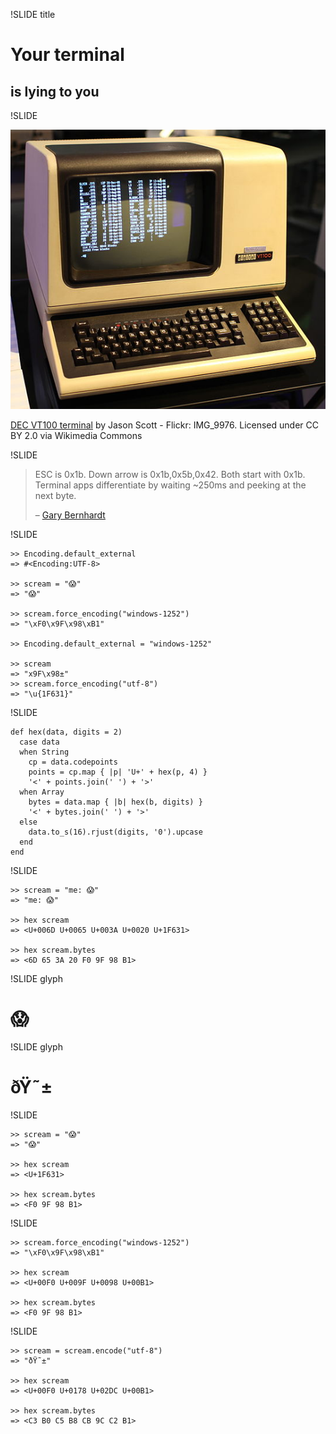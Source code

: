 !SLIDE title
# Your terminal
## is lying to you


!SLIDE

![](vt100.jpg)

[DEC VT100
terminal](http://commons.wikimedia.org/wiki/File:DEC_VT100_terminal.jpg#mediaviewer/File:DEC_VT100_terminal.jpg)
by Jason Scott - Flickr: IMG_9976. Licensed under CC BY 2.0 via Wikimedia
Commons


!SLIDE

> ESC is 0x1b. Down arrow is 0x1b,0x5b,0x42. Both start with 0x1b. Terminal apps
> differentiate by waiting ~250ms and peeking at the next byte.
>
> – [Gary Bernhardt](https://twitter.com/garybernhardt/status/554783868352335873)


!SLIDE

```
>> Encoding.default_external
=> #<Encoding:UTF-8>

>> scream = "😱"
=> "😱"

>> scream.force_encoding("windows-1252")
=> "\xF0\x9F\x98\xB1"

>> Encoding.default_external = "windows-1252"

>> scream
=> "x9F\x98±"
>> scream.force_encoding("utf-8")
=> "\u{1F631}"
```


!SLIDE

```
def hex(data, digits = 2)
  case data
  when String
    cp = data.codepoints
    points = cp.map { |p| 'U+' + hex(p, 4) }
    '<' + points.join(' ') + '>'
  when Array
    bytes = data.map { |b| hex(b, digits) }
    '<' + bytes.join(' ') + '>'
  else
    data.to_s(16).rjust(digits, '0').upcase
  end
end
```


!SLIDE

```
>> scream = "me: 😱"
=> "me: 😱"

>> hex scream
=> <U+006D U+0065 U+003A U+0020 U+1F631>

>> hex scream.bytes
=> <6D 65 3A 20 F0 9F 98 B1>
```


!SLIDE glyph
# 😱


!SLIDE glyph
# ðŸ˜±


!SLIDE

```
>> scream = "😱"
=> "😱"

>> hex scream
=> <U+1F631>

>> hex scream.bytes
=> <F0 9F 98 B1>
```


!SLIDE

```
>> scream.force_encoding("windows-1252")
=> "\xF0\x9F\x98\xB1"

>> hex scream
=> <U+00F0 U+009F U+0098 U+00B1>

>> hex scream.bytes
=> <F0 9F 98 B1>
```


!SLIDE

```
>> scream = scream.encode("utf-8")
=> "ðŸ˜±"

>> hex scream
=> <U+00F0 U+0178 U+02DC U+00B1>

>> hex scream.bytes
=> <C3 B0 C5 B8 CB 9C C2 B1>
```


